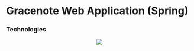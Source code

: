 # Gracenote Web Application (Spring)
### Technologies
 <p align="center">
 <img src="https://user-images.githubusercontent.com/54892411/159155239-c2c01434-8758-4fa4-814c-f6c0d4fd20a6.png">
 </p>
